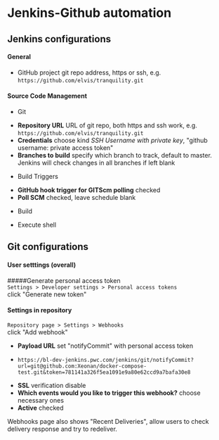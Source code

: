 # Jenkins-Github automation

## Jenkins configurations

#### General
 - GitHub project git repo address, https or ssh, e.g. `https://github.com/elvis/tranquility.git`

#### Source Code Management
 - Git
  * **Repository URL** URL of git repo, both https and ssh work, e.g. `https://github.com/elvis/tranquility.git`
  * **Credentials**  choose kind *SSH Username with private key*, "github username: private access token" 
  * **Branches to build**  specify which branch to track, default to master. Jenkins will check changes in all branches if left blank
 - Build Triggers
  * **GitHub hook trigger for GITScm polling**  checked
  * **Poll SCM**  checked, leave schedule blank
 - Build
  * Execute shell


## Git configurations
#### User setttings (overall)
#####Generate personal access token  
`Settings > Developer settings > Personal access tokens`  
click "Generate new token"

#### Settings in repository
`Repository page > Settings > Webhooks`  
click "Add webhook"

 - **Payload URL** set "notifyCommit" with personal access token
  * `https://bl-dev-jenkins.pwc.com/jenkins/git/notifyCommit?url=git@github.com:Xeonan/docker-compose-test.git&token=781141a326f5ea1091e9a80e62ccd9a7bafa30e8`
 - **SSL** verification disable
 - **Which events would you like to trigger this webhook?**  choose necessary ones
 - **Active** checked

Webhooks page also shows "Recent Deliveries", allow users to check delivery response and try to redeliver.


